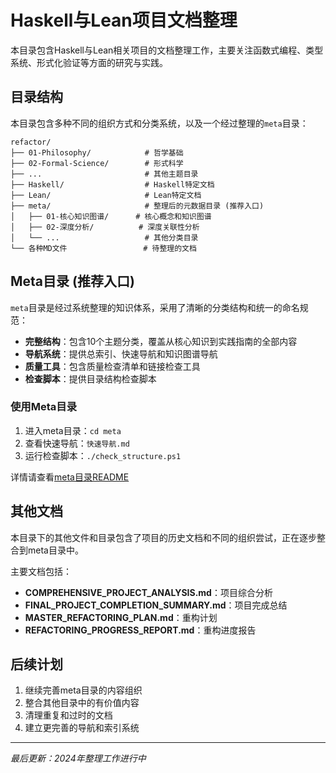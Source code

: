 # Haskell与Lean项目文档整理

本目录包含Haskell与Lean相关项目的文档整理工作，主要关注函数式编程、类型系统、形式化验证等方面的研究与实践。

## 目录结构

本目录包含多种不同的组织方式和分类系统，以及一个经过整理的`meta`目录：

```
refactor/
├── 01-Philosophy/            # 哲学基础
├── 02-Formal-Science/        # 形式科学
├── ...                       # 其他主题目录
├── Haskell/                  # Haskell特定文档
├── Lean/                     # Lean特定文档
├── meta/                     # 整理后的元数据目录 (推荐入口)
│   ├── 01-核心知识图谱/      # 核心概念和知识图谱
│   ├── 02-深度分析/          # 深度关联性分析
│   └── ...                   # 其他分类目录
└── 各种MD文件                 # 待整理的文档
```

## Meta目录 (推荐入口)

`meta`目录是经过系统整理的知识体系，采用了清晰的分类结构和统一的命名规范：

- **完整结构**：包含10个主题分类，覆盖从核心知识到实践指南的全部内容
- **导航系统**：提供总索引、快速导航和知识图谱导航
- **质量工具**：包含质量检查清单和链接检查工具
- **检查脚本**：提供目录结构检查脚本

### 使用Meta目录

1. 进入meta目录：`cd meta`
2. 查看快速导航：`快速导航.md`
3. 运行检查脚本：`./check_structure.ps1`

详情请查看[meta目录README](meta/README.md)

## 其他文档

本目录下的其他文件和目录包含了项目的历史文档和不同的组织尝试，正在逐步整合到meta目录中。

主要文档包括：

- **COMPREHENSIVE_PROJECT_ANALYSIS.md**：项目综合分析
- **FINAL_PROJECT_COMPLETION_SUMMARY.md**：项目完成总结
- **MASTER_REFACTORING_PLAN.md**：重构计划
- **REFACTORING_PROGRESS_REPORT.md**：重构进度报告

## 后续计划

1. 继续完善meta目录的内容组织
2. 整合其他目录中的有价值内容
3. 清理重复和过时的文档
4. 建立更完善的导航和索引系统

---

*最后更新：2024年整理工作进行中*
